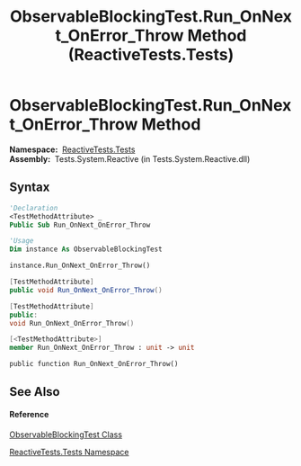 ﻿---
title: ObservableBlockingTest.Run_OnNext_OnError_Throw Method  (ReactiveTests.Tests)
TOCTitle: Run_OnNext_OnError_Throw Method
ms:assetid: M:ReactiveTests.Tests.ObservableBlockingTest.Run_OnNext_OnError_Throw
ms:mtpsurl: https://msdn.microsoft.com/en-us/library/reactivetests.tests.observableblockingtest.run_onnext_onerror_throw(v=VS.103)
ms:contentKeyID: 36620143
ms.date: 06/28/2011
mtps_version: v=VS.103
f1_keywords:
- ReactiveTests.Tests.ObservableBlockingTest.Run_OnNext_OnError_Throw
dev_langs:
- CSharp
- JScript
- VB
- FSharp
- c++
---

# ObservableBlockingTest.Run\_OnNext\_OnError\_Throw Method

**Namespace:**  [ReactiveTests.Tests](hh289046\(v=vs.103\).md)  
**Assembly:**  Tests.System.Reactive (in Tests.System.Reactive.dll)

## Syntax

``` vb
'Declaration
<TestMethodAttribute> _
Public Sub Run_OnNext_OnError_Throw
```

``` vb
'Usage
Dim instance As ObservableBlockingTest

instance.Run_OnNext_OnError_Throw()
```

``` csharp
[TestMethodAttribute]
public void Run_OnNext_OnError_Throw()
```

``` c++
[TestMethodAttribute]
public:
void Run_OnNext_OnError_Throw()
```

``` fsharp
[<TestMethodAttribute>]
member Run_OnNext_OnError_Throw : unit -> unit 
```

``` jscript
public function Run_OnNext_OnError_Throw()
```

## See Also

#### Reference

[ObservableBlockingTest Class](hh315164\(v=vs.103\).md)

[ReactiveTests.Tests Namespace](hh289046\(v=vs.103\).md)

